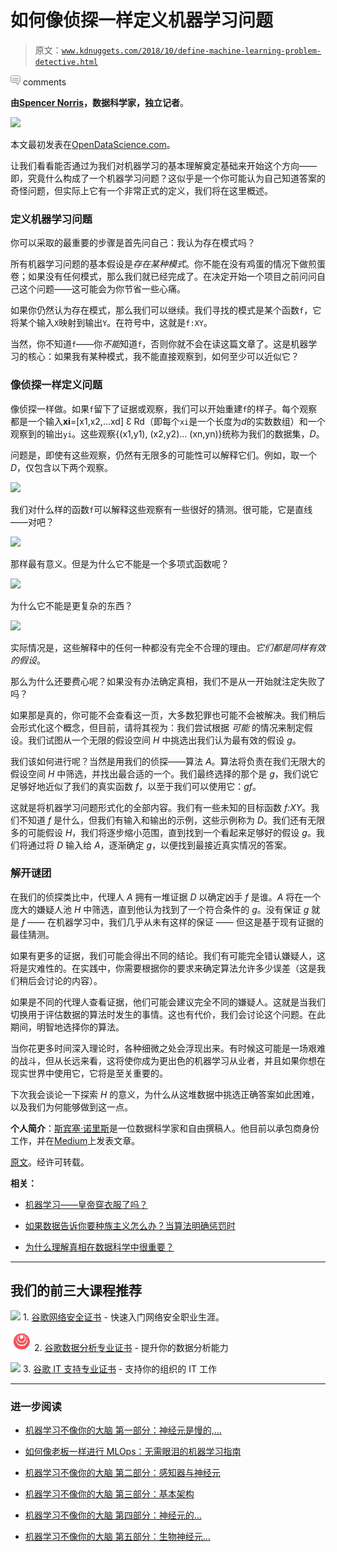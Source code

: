 # 如何像侦探一样定义机器学习问题

> 原文：[`www.kdnuggets.com/2018/10/define-machine-learning-problem-detective.html`](https://www.kdnuggets.com/2018/10/define-machine-learning-problem-detective.html)

![c](img/3d9c022da2d331bb56691a9617b91b90.png) comments

**由[Spencer Norris](https://www.spencernorris.xyz/)，数据科学家，独立记者**。

![](img/6b7db80ffebecc19b28072006a9b5680.png)

本文最初发表在[OpenDataScience.com](https://OpenDataScience.com)。

让我们看看能否通过为我们对机器学习的基本理解奠定基础来开始这个方向——即，究竟什么构成了一个机器学习问题？这似乎是一个你可能认为自己知道答案的奇怪问题，但实际上它有一个非常正式的定义，我们将在这里概述。

### 定义机器学习问题

你可以采取的最重要的步骤是首先问自己：我认为存在模式吗？

所有机器学习问题的基本假设是*存在某种模式*。你不能在没有鸡蛋的情况下做煎蛋卷；如果没有任何模式，那么我们就已经完成了。在决定开始一个项目之前问问自己这个问题——这可能会为你节省一些心痛。

如果你仍然认为存在模式，那么我们可以继续。我们寻找的模式是某个函数`f`，它将某个输入`X`映射到输出`Y`。在符号中，这就是`f:XY`。

当然，你不知道`f`——你*不能*知道`f`，否则你就不会在读这篇文章了。这是机器学习的核心：如果我有某种模式，我不能直接观察到，如何至少可以近似它？

### 像侦探一样定义问题

像侦探一样做。如果`f`留下了证据或观察，我们可以开始重建`f`的样子。每个观察都是一个输入**xi**=[x1,x2,…xd] Ɛ Rd（即每个`xi`是一个长度为*d*的实数数组）和一个观察到的输出`yi`。这些观察{(x1,y1), (x2,y2)… (xn,yn)}统称为我们的数据集，*D*。

问题是，即使有这些观察，仍然有无限多的可能性可以解释它们。例如，取一个*D*，仅包含以下两个观察。

![](img/34fede020a28b73c80591562bb2826a8.png)

我们对什么样的函数`f`可以解释这些观察有一些很好的猜测。很可能，它是直线——对吧？

![](img/fc260dbd08bc14bd0f43cbd57e402dcb.png)

那样最有意义。但是为什么它不能是一个多项式函数呢？

![](img/578cf61a8a8fb74eccd365e37ce77cd0.png)

为什么它不能是更复杂的东西？

![](img/91523165a11be2d56f8615c486a308dd.png)

实际情况是，这些解释中的任何一种都没有完全不合理的理由。*它们都是同样有效的假设*。

那么为什么还要费心呢？如果没有办法确定真相，我们不是从一开始就注定失败了吗？

如果那是真的，你可能不会查看这一页，大多数犯罪也可能不会被解决。我们稍后会形式化这个概念，但目前，请将其视为：我们尝试根据 *可能* 的情况来制定假设。我们试图从一个无限的假设空间 *H* 中挑选出我们认为最有效的假设 *g*。

我们该如何进行呢？当然是用我们的侦探——算法 *A*。算法将负责在我们无限大的假设空间 *H* 中筛选，并找出最合适的一个。我们最终选择的那个是 *g*，我们说它足够好地近似了我们的真实函数 *f*，以至于我们可以使用它：*gf*。

这就是将机器学习问题形式化的全部内容。我们有一些未知的目标函数 *f:XY*。我们不知道 *f* 是什么，但我们有输入和输出的示例，这些示例称为 *D*。我们还有无限多的可能假设 *H*，我们将逐步缩小范围，直到找到一个看起来足够好的假设 *g*。我们将通过将 *D* 输入给 *A*，逐渐确定 *g*，以便找到最接近真实情况的答案。

### 解开谜团

在我们的侦探类比中，代理人 *A* 拥有一堆证据 *D* 以确定凶手 *f* 是谁。*A* 将在一个庞大的嫌疑人池 *H* 中筛选，直到他认为找到了一个符合条件的 *g*。没有保证 *g* 就是 *f* —— 在机器学习中，我们几乎从未有这样的保证 —— 但这是基于现有证据的最佳猜测。

如果有更多的证据，我们可能会得出不同的结论。我们有可能完全错认嫌疑人，这将是灾难性的。在实践中，你需要根据你的要求来确定算法允许多少误差（这是我们稍后会讨论的内容）。

如果是不同的代理人查看证据，他们可能会建议完全不同的嫌疑人。这就是当我们切换用于评估数据的算法时发生的事情。这也有代价，我们会讨论这个问题。在此期间，明智地选择你的算法。

当你花更多时间深入理论时，各种细微之处会浮现出来。有时候这可能是一场艰难的战斗，但从长远来看，这将使你成为更出色的机器学习从业者，并且如果你想在现实世界中使用它，它将是至关重要的。

下次我会谈论一下探索 *H* 的意义，为什么从这堆数据中挑选正确答案如此困难，以及我们为何能够做到这一点。

**个人简介**：[斯宾塞·诺里斯](https://www.spencernorris.xyz/)是一位数据科学家和自由撰稿人。他目前以承包商身份工作，并在[Medium](https://medium.com/@spencernorris)上发表文章。

[原文](https://opendatascience.com/how-to-define-a-machine-learning-problem-like-a-detective/)。经许可转载。

**相关：**

+   [机器学习——皇帝穿衣服了吗？](https://www.kdnuggets.com/2018/10/machine-learning-emperor-wearing-clothes.html)

+   [如果数据告诉你要种族主义怎么办？当算法明确惩罚时](https://www.kdnuggets.com/2018/09/siegel-when-algorithms-explicitly-penalize.html)

+   [为什么理解真相在数据科学中很重要？](https://www.kdnuggets.com/2018/01/understanding-truth-data-science.html)

* * *

## 我们的前三大课程推荐

![](img/0244c01ba9267c002ef39d4907e0b8fb.png) 1\. [谷歌网络安全证书](https://www.kdnuggets.com/google-cybersecurity) - 快速入门网络安全职业生涯。

![](img/e225c49c3c91745821c8c0368bf04711.png) 2\. [谷歌数据分析专业证书](https://www.kdnuggets.com/google-data-analytics) - 提升你的数据分析能力

![](img/0244c01ba9267c002ef39d4907e0b8fb.png) 3\. [谷歌 IT 支持专业证书](https://www.kdnuggets.com/google-itsupport) - 支持你的组织的 IT 工作

* * *

### 进一步阅读

+   [机器学习不像你的大脑 第一部分：神经元是慢的,…](https://www.kdnuggets.com/2022/04/machine-learning-like-brain-part-one-neurons-slow-slow-slow.html)

+   [如何像老板一样进行 MLOps：无需眼泪的机器学习指南](https://www.kdnuggets.com/2023/06/mlops-like-boss-guide-machine-learning-without-tears.html)

+   [机器学习不像你的大脑 第二部分：感知器与神经元](https://www.kdnuggets.com/2022/05/machine-learning-like-brain-part-two-perceptrons-neurons.html)

+   [机器学习不像你的大脑 第三部分：基本架构](https://www.kdnuggets.com/2022/06/machine-learning-like-brain-part-3-fundamental-architecture.html)

+   [机器学习不像你的大脑 第四部分：神经元的…](https://www.kdnuggets.com/2022/06/machine-learning-like-brain-part-4-neuron-limited-ability-represent-precise-values.html)

+   [机器学习不像你的大脑 第五部分：生物神经元…](https://www.kdnuggets.com/2022/07/machine-learning-like-brain-part-5-biological-neurons-cant-summation-inputs.html)

